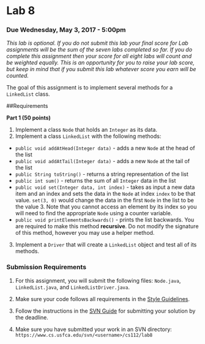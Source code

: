 Lab 8
=====

### Due Wednesday, May 3, 2017 - 5:00pm

*This lab is optional. If you do not submit this lab your final score for Lab assignments will be the sum of the seven labs completed so far. If you do complete this assignment then your score for all eight labs will count and be weighted equally. This is an opportunity for you to raise your lab score, but keep in mind that if you submit this lab whatever score you earn will be counted.*

The goal of this assignment is to implement several methods for a `LinkedList` class.

##Requirements 

**Part 1 (50 points)**

1. Implement a class `Node` that holds an `Integer` as its data.
2. Implement a class `LinkedList` with the following methods:
  - `public void addAtHead(Integer data)` - adds a new `Node` at the head of the list
  - `public void addAtTail(Integer data)` - adds a new `Node` at the tail of the list
  - `public String toString()` - returns a string representation of the list
  - `public int sum()` - returns the sum of all `Integer` data in the list
  - `public void set(Integer data, int index)` - takes as input a new data item and an index and sets the data in the `Node` at index `index` to be that value. `set(3, 0)` would change the data in the first `Node` in the list to be the value 3. Note that you cannot access an element by its index so you will need to find the appropriate `Node` using a counter variable.
  - `public void printElementsBackwards()` - prints the list backwards. You are required to make this method **recursive**. Do not modify the signature of this method, however you may use a helper method. 
3. Implement a `Driver` that will create a `LinkedList` object and test all of its methods.
   
	

### Submission Requirements

1. For this assignment, you will submit the following files: `Node.java`, `LinkedList.java`, and `LinkedListDriver.java`. 

2. Make sure your code follows all requirements in the [Style Guidelines](https://github.com/CS112-S17/notes/blob/master/style.md).

3. Follow the instructions in the [SVN Guide](https://github.com/CS112-S17/notes/blob/master/svn_guide.md) for submitting your solution by the deadline.

4. Make sure you have submitted your work in an SVN directory: `https://www.cs.usfca.edu/svn/<username>/cs112/lab8`

